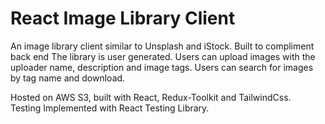 # React Image Library Client

An image library client similar to Unsplash and iStock.
Built to compliment back end 
The library is user
generated. Users can upload images with the uploader name, description and image
tags. Users can search for images by tag name and download.

Hosted on AWS S3, built with React, Redux-Toolkit and TailwindCss.  
Testing Implemented with React Testing Library.

